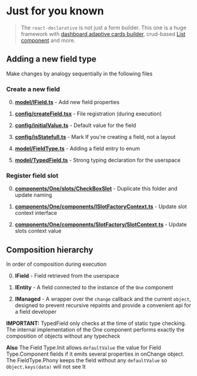 # Just for you known

> The `react-declarative` is not just a form builder. This one is a huge framework with [dashboard adaptive cards builder](./components/One/layouts/HeroLayout.tsx), crud-based [List component](./components/List) and more.

## Adding a new field type

Make changes by analogy sequentially in the following files

### Create a new field

0. **[model/IField.ts](./model/IField.ts)** - Add new field properties

1. **[config/createField.tsx](./components/One/config/createField.tsx)** - File registration (during execution)

2. **[config/initialValue.ts](./components/One/config/initialValue.ts)** - Default value for the field

3. **[config/isStatefull.ts](./components/One/config/isStatefull.ts)** - Mark If you're creating a field, not a layout

4. **[model/FieldType.ts](./model/FieldType.ts)** - Adding a field entry to enum

5. **[model/TypedField.ts](./model/TypedField.ts)** - Strong typing declaration for the userspace

### Register field slot

0. **[components/One/slots/CheckBoxSlot](./components/One/slots/CheckBoxSlot)** - Duplicate this folder and update naming

1. **[components/One/components/ISlotFactoryContext.ts](./components/One/components/SlotFactory/ISlotFactoryContext.ts)** - Update slot context interface

2. **[components/One/components/SlotFactory/SlotContext.ts](./components/One/components/SlotFactory/SlotContext.ts)** - Update slots context value

## Composition hierarchy

In order of composition during execution

0. **IField** - Field retrieved from the userspace

1. **IEntity** - A field connected to the instance of the `One` component

2. **IManaged** - A wrapper over the `change` callback and the current `object`, designed to prevent recursive repaints and provide a convenient api for a field developer

**IMPORTANT:** TypedField only checks at the time of static type checking. The internal implementation of the One component performs exactly the composition of objects without any typecheck

**Also** The Field Type.Init allows `defaultValue` the value for Field Type.Component fields if it emits several properties in onChange object. The FieldType.Phony keeps the field without any `defaultValue` so `Object.keys(data)` will not see It
